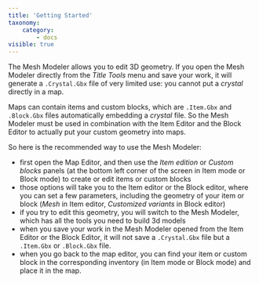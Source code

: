 ```yaml
---
title: 'Getting Started'
taxonomy:
    category:
        - docs
visible: true
---
```


The Mesh Modeler allows you to edit 3D geometry. If you open the Mesh Modeler directly from the *Title Tools* menu and save your work, it will generate a `.Crystal.Gbx` file of very limited use: you cannot put a *crystal* directly in a map.

Maps can contain items and custom blocks, which are `.Item.Gbx` and `.Block.Gbx` files automatically embedding a *crystal* file. So the Mesh Modeler must be used in combination with the Item Editor and the Block Editor to actually put your custom geometry into maps.

So here is the recommended way to use the Mesh Modeler:

- first open the Map Editor, and then use the *Item edition* or *Custom blocks* panels (at the bottom left corner of the screen in Item mode or Block mode) to create or edit items or custom blocks
- those options will take you to the Item editor or the Block editor, where you can set a few parameters, including the geometry of your item or block (*Mesh* in Item editor, *Customized variants* in Block editor)
- if you try to edit this geometry, you will switch to the Mesh Modeler, which has all the tools you need to build 3d models
- when you save your work in the Mesh Modeler opened from the Item Editor or the Block Editor, it will not save a `.Crystal.Gbx` file but a `.Item.Gbx` or `.Block.Gbx` file.
- when you go back to the map editor, you can find your item or custom block in the corresponding inventory (in Item mode or Block mode) and place it in the map.

